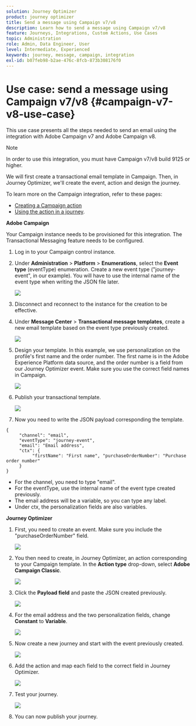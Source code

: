 ```yaml
---
solution: Journey Optimizer
product: journey optimizer
title: Send a message using Campaign v7/v8
description: Learn how to send a message using Campaign v7/v8
feature: Journeys, Integrations, Custom Actions, Use Cases
topic: Administration
role: Admin, Data Engineer, User
level: Intermediate, Experienced
keywords: journey, message, campaign, integration
exl-id: b07feb98-b2ae-476c-8fcb-873b308176f0
---
```

# Use case: send a message using Campaign v7/v8 {#campaign-v7-v8-use-case}

This use case presents all the steps needed to send an email using the integration with Adobe Campaign v7 and Adobe Campaign v8.

>[!NOTE]
>
>In order to use this integration, you must have Campaign v7/v8 build 9125 or higher.

We will first create a transactional email template in Campaign. Then, in Journey Optimizer, we'll create the event, action and design the journey.

To learn more on the Campaign integration, refer to these pages:

* [Creating a Campaign action](../action/acc-action.md)
* [Using the action in a journey](../building-journeys/using-adobe-campaign-v7-v8.md).

**Adobe Campaign**

Your Campaign instance needs to be provisioned for this integration. The Transactional Messaging feature needs to be configured.

1. Log in to your Campaign control instance. 

1. Under **Administration** > **Platform** > **Enumerations**, select the **Event type** (eventType) enumeration. Create a new event type ("journey-event", in our example). You will have to use the internal name of the event type when writing the JSON file later. 

    ![](assets/accintegration-uc-1.png)

1. Disconnect and reconnect to the instance for the creation to be effective.

1. Under **Message Center** > **Transactional message templates**, create a new email template based on the event type previously created.

    ![](assets/accintegration-uc-2.png)

1. Design your template. In this example, we use personalization on the profile's first name and the order number. The first name is in the Adobe Experience Platform data source, and the order number is a field from our Journey Optimizer event. Make sure you use the correct field names in Campaign. 

    ![](assets/accintegration-uc-3.png)

1. Publish your transactional template.

    ![](assets/accintegration-uc-4.png)

1. Now you need to write the JSON payload corresponding the template. 

```
{
     "channel": "email",
     "eventType": "journey-event",
     "email": "Email address",
     "ctx": {
          "firstName": "First name", "purchaseOrderNumber": "Purchase order number"
     }
}
```

* For the channel, you need to type "email".
* For the eventType, use the internal name of the event type created previously.
* The email address will be a variable, so you can type any label.
* Under ctx, the personalization fields are also variables.

**Journey Optimizer**

1. First, you need to create an event. Make sure you include the "purchaseOrderNumber" field.

    ![](assets/accintegration-uc-5.png)

1. You then need to create, in Journey Optimizer, an action corresponding to your Campaign template. In the **Action type** drop-down, select **Adobe Campaign Classic**. 

    ![](assets/accintegration-uc-6.png)

1. Click the **Payload field** and paste the JSON created previously.

    ![](assets/accintegration-uc-7.png)

1. For the email address and the two personalization fields, change **Constant** to **Variable**.

    ![](assets/accintegration-uc-8.png)

1. Now create a new journey and start with the event previously created.

    ![](assets/accintegration-uc-9.png)

1. Add the action and map each field to the correct field in Journey Optimizer. 

    ![](assets/accintegration-uc-10.png)

1. Test your journey.

    ![](assets/accintegration-uc-11.png)

1. You can now publish your journey.
